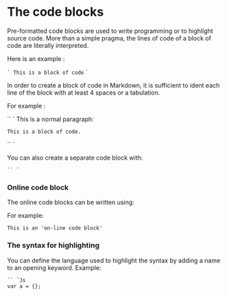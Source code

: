 # The code blocks

Pre-formatted code blocks are used to write programming or to highlight source code. More than a simple pragma, the lines of code of a block of code are literally interpreted.

Here is an example :

`` `
This is a block of code
`` `

In order to create a block of code in Markdown, it is sufficient to ident each line of the block with at least 4 spaces or a tabulation.

For example :

`` `
This is a normal paragraph:

    This is a block of code.
`` `

You can also create a separate code block with:

    `` `

### Online code block

The online code blocks can be written using:

For example:

    This is an 'on-line code block'

### The syntax for highlighting

You can define the language used to highlight the syntax by adding a name to an opening keyword. Example:

    `` `Js
    var a = {};

